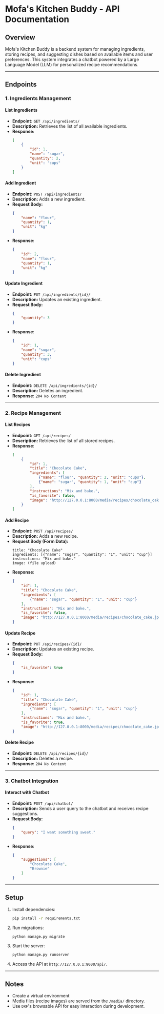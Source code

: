 # Mofa's Kitchen Buddy - API Documentation

## Overview
Mofa's Kitchen Buddy is a backend system for managing ingredients, storing recipes, and suggesting dishes based on available items and user preferences. This system integrates a chatbot powered by a Large Language Model (LLM) for personalized recipe recommendations.

---

## Endpoints

### 1. **Ingredients Management**

#### List Ingredients
- **Endpoint:** `GET /api/ingredients/`
- **Description:** Retrieves the list of all available ingredients.
- **Response:**
  ```json
  [
      {
          "id": 1,
          "name": "sugar",
          "quantity": 2,
          "unit": "cups"
      }
  ]
  ```

#### Add Ingredient
- **Endpoint:** `POST /api/ingredients/`
- **Description:** Adds a new ingredient.
- **Request Body:**
  ```json
  {
      "name": "flour",
      "quantity": 1,
      "unit": "kg"
  }
  ```
- **Response:**
  ```json
  {
      "id": 2,
      "name": "flour",
      "quantity": 1,
      "unit": "kg"
  }
  ```

#### Update Ingredient
- **Endpoint:** `PUT /api/ingredients/{id}/`
- **Description:** Updates an existing ingredient.
- **Request Body:**
  ```json
  {
      "quantity": 3
  }
  ```
- **Response:**
  ```json
  {
      "id": 1,
      "name": "sugar",
      "quantity": 3,
      "unit": "cups"
  }
  ```

#### Delete Ingredient
- **Endpoint:** `DELETE /api/ingredients/{id}/`
- **Description:** Deletes an ingredient.
- **Response:** `204 No Content`

---

### 2. **Recipe Management**

#### List Recipes
- **Endpoint:** `GET /api/recipes/`
- **Description:** Retrieves the list of all stored recipes.
- **Response:**
  ```json
  [
      {
          "id": 1,
          "title": "Chocolate Cake",
          "ingredients": [
              {"name": "flour", "quantity": 2, "unit": "cups"},
              {"name": "sugar", "quantity": 1, "unit": "cup"}
          ],
          "instructions": "Mix and bake.",
          "is_favorite": false,
          "image": "http://127.0.0.1:8000/media/recipes/chocolate_cake.jpg"
      }
  ]
  ```

#### Add Recipe
- **Endpoint:** `POST /api/recipes/`
- **Description:** Adds a new recipe.
- **Request Body (Form Data):**
  ```
  title: "Chocolate Cake"
  ingredients: [{"name": "sugar", "quantity": "1", "unit": "cup"}]
  instructions: "Mix and bake."
  image: (file upload)
  ```
- **Response:**
  ```json
  {
      "id": 1,
      "title": "Chocolate Cake",
      "ingredients": [
          {"name": "sugar", "quantity": "1", "unit": "cup"}
      ],
      "instructions": "Mix and bake.",
      "is_favorite": false,
      "image": "http://127.0.0.1:8000/media/recipes/chocolate_cake.jpg"
  }
  ```

#### Update Recipe
- **Endpoint:** `PUT /api/recipes/{id}/`
- **Description:** Updates an existing recipe.
- **Request Body:**
  ```json
  {
      "is_favorite": true
  }
  ```
- **Response:**
  ```json
  {
      "id": 1,
      "title": "Chocolate Cake",
      "ingredients": [
          {"name": "sugar", "quantity": "1", "unit": "cup"}
      ],
      "instructions": "Mix and bake.",
      "is_favorite": true,
      "image": "http://127.0.0.1:8000/media/recipes/chocolate_cake.jpg"
  }
  ```

#### Delete Recipe
- **Endpoint:** `DELETE /api/recipes/{id}/`
- **Description:** Deletes a recipe.
- **Response:** `204 No Content`

---

### 3. **Chatbot Integration**

#### Interact with Chatbot
- **Endpoint:** `POST /api/chatbot/`
- **Description:** Sends a user query to the chatbot and receives recipe suggestions.
- **Request Body:**
  ```json
  {
      "query": "I want something sweet."
  }
  ```
- **Response:**
  ```json
  {
      "suggestions": [
          "Chocolate Cake",
          "Brownie"
      ]
  }
  ```

---

## Setup
1. Install dependencies:
   ```bash
   pip install -r requirements.txt
   ```
2. Run migrations:
   ```bash
   python manage.py migrate
   ```
3. Start the server:
   ```bash
   python manage.py runserver
   ```
4. Access the API at `http://127.0.0.1:8000/api/`.

---

## Notes
- Create a virtual environment
- Media files (recipe images) are served from the `/media/` directory.
- Use `DRF`'s browsable API for easy interaction during development.

